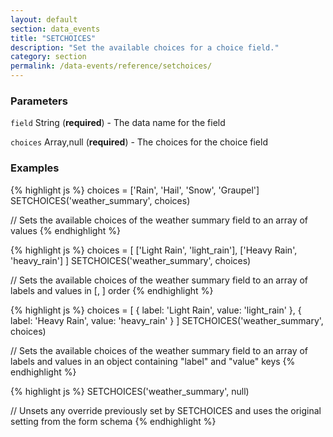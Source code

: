 ```yaml
---
layout: default
section: data_events
title: "SETCHOICES"
description: "Set the available choices for a choice field."
category: section
permalink: /data-events/reference/setchoices/
---
```


### Parameters

`field` String (__required__) - The data name for the field

`choices` Array,null (__required__) - The choices for the choice field

### Examples

{% highlight js %}
choices = ['Rain', 'Hail', 'Snow', 'Graupel']
SETCHOICES('weather_summary', choices)

// Sets the available choices of the weather summary field to an array of values
{% endhighlight %}


{% highlight js %}
choices = [
  ['Light Rain', 'light_rain'],
  ['Heavy Rain', 'heavy_rain']
]
SETCHOICES('weather_summary', choices)

// Sets the available choices of the weather summary field to an array of labels and values in [<label>, <value>] order
{% endhighlight %}


{% highlight js %}
choices = [
  { label: 'Light Rain', value: 'light_rain' },
  { label: 'Heavy Rain', value: 'heavy_rain' }
]
SETCHOICES('weather_summary', choices)

// Sets the available choices of the weather summary field to an array of labels and values in an object containing "label" and "value" keys
{% endhighlight %}


{% highlight js %}
SETCHOICES('weather_summary', null)

// Unsets any override previously set by SETCHOICES and uses the original setting from the form schema
{% endhighlight %}